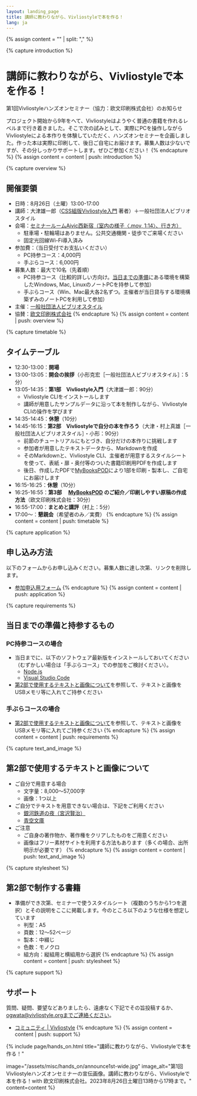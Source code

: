 ```yaml
---
layout: landing_page
title: 講師に教わりながら、Vivliostyleで本を作る！
lang: ja
---
```



{% assign content = "" | split: "," %}


{% capture introduction %}
# 講師に教わりながら、Vivliostyleで本を作る！
第1回Vivliostyleハンズオンセミナー（協力：欧文印刷株式会社）のお知らせ

プロジェクト開始から9年をへて、Vivliostyleはようやく普通の書籍を作れるレベルまで行き着きました。そこで次の試みとして、実際にPCを操作しながらVivliostyleによる本作りを体験していただく、ハンズオンセミナーを企画しました。作った本は実際に印刷して、後日ご自宅にお届けます。募集人数は少ないですが、その分しっかりサポートします。ぜひご参加ください！
{% endcapture %}
{% assign content = content | push: introduction %}


{% capture overview %}
## 開催要領
- 日時：8月26日（土曜）13:00-17:00
- 講師：大津雄一郎（[CSS組版Vivliostyle入門](https://libroworks.co.jp/?p=6956) 著者）＋一般社団法人ビブリオスタイル
- 会場：[セミナールームAivic西新宿](https://www.spacee.jp/listings/29169)[（室内の様子〈.mov, 1:14〉、](/assets/hands-on/IMG_9112.mov)[行き方）](https://docs.google.com/document/d/1-gNbLTaNF_T7g7oOHbMx-ad43qAhoFr2pQFCrgS583c/edit?usp=sharing)
    - 駐車場・駐輪場はありません。公共交通機関・徒歩でご来場ください
    - 固定光回線Wi-Fi導入済み
- 参加費：（当日受付でお支払いください）
	- PC持参コース：4,000円
	- 手ぶらコース：6,000円
- 募集人数：最大で10名（先着順）
	- PC持参コース（比較的詳しい方向け。[当日までの準備](#pc%E6%8C%81%E5%8F%82%E3%82%B3%E3%83%BC%E3%82%B9%E3%81%AE%E5%A0%B4%E5%90%88)にある環境を構築したWindows, Mac, LinuxのノートPCを持参して参加）
	- 手ぶらコース（Win、Mac最大各2名ずつ。主催者が当日貸与する環境構築ずみのノートPCを利用して参加）
- 主催：[一般社団法人ビブリオスタイル](https://vivliostyle.org/ja/)
- 協賛：[欧文印刷株式会社](https://obun.jp/)
{% endcapture %}
{% assign content = content | push: overview %}


{% capture timetable %}
## タイムテーブル
- 12:30-13:00：**開場**
- 13:00-13:05：**開会の挨拶**（小形克宏［一般社団法人ビブリオスタイル］：5分）
- 13:05-14:35：**第1部　Vivliostyle入門**（大津雄一郎：90分）
	- Vivliostyle CLIをインストールします
	- 講師が用意したサンプルデータに沿って本を制作しながら、Vivliostyle CLIの操作を学びます
- 14:35-14:45：**休憩**（10分）
- 14:45-16:15：**第2部　Vivliostyleで自分の本を作ろう**（大津・村上真雄［一般社団法人ビブリオスタイル］・小形：90分）
	- 前節のチュートリアルにもとづき、自分だけの本作りに挑戦します
	- 参加者が用意したテキストデータから、Markdownを作成
	- そのMarkdownと、Vivliostyle CLI、主催者が用意するスタイルシートを使って、表紙・扉・奥付等のついた書籍印刷用PDFを作成します
	- 後日、作成したPDFで[MyBooksPOD](https://pod.mybooks.jp/)により1部を印刷・製本し、ご自宅にお届けします
- 16:15-16:25：**休憩**（10分）
- 16:25-16:55：**第3部　 [MyBooksPOD](https://pod.mybooks.jp/) のご紹介／印刷しやすい原稿の作成方法**（欧文印刷株式会社：30分）
- 16:55-17:00：**まとめと講評**（村上：5分）
- 17:00〜：**懇親会**（希望者のみ／実費）
{% endcapture %}
{% assign content = content | push: timetable %}


{% capture application %}
## 申し込み方法
以下のフォームからお申し込みください。募集人数に達し次第、リンクを削除します。
- [参加申込用フォーム](https://docs.google.com/forms/d/e/1FAIpQLSeRjUmEK7TKCRBXve8Z0U8o4nTWwfiu5LHDpi4erBpQmiddBQ/viewform?usp=sf_link)
{% endcapture %}
{% assign content = content | push: application %}


{% capture requirements %}
## 当日までの準備と持参するもの
### PC持参コースの場合

- 当日までに、以下のソフトウェア最新版をインストールしておいてください（むずかしい場合は「手ぶらコース」での参加をご検討ください）。
	- [Node.js](https://nodejs.org/ja/download)
	- [Visual Studio Code](https://code.visualstudio.com/)
- [第2部で使用するテキストと画像について](#%E7%AC%AC2%E9%83%A8%E3%81%A7%E4%BD%BF%E7%94%A8%E3%81%99%E3%82%8B%E3%83%86%E3%82%AD%E3%82%B9%E3%83%88%E3%81%A8%E7%94%BB%E5%83%8F%E3%81%AB%E3%81%A4%E3%81%84%E3%81%A6)を参照して、テキストと画像をUSBメモリ等に入れてご持参ください

### 手ぶらコースの場合

- [第2部で使用するテキストと画像について](#%E7%AC%AC2%E9%83%A8%E3%81%A7%E4%BD%BF%E7%94%A8%E3%81%99%E3%82%8B%E3%83%86%E3%82%AD%E3%82%B9%E3%83%88%E3%81%A8%E7%94%BB%E5%83%8F%E3%81%AB%E3%81%A4%E3%81%84%E3%81%A6)を参照して、テキストと画像をUSBメモリ等に入れてご持参ください
{% endcapture %}
{% assign content = content | push: requirements %}


{% capture text_and_image %}
## 第2部で使用するテキストと画像について
- ご自分で用意する場合
	- 文字量：8,000〜57,000字
	- 画像：1つ以上
- ご自分でテキストを用意できない場合は、下記をご利用ください
	- [銀河鉄道の夜（宮沢賢治）](https://www.aozora.gr.jp/cards/000081/files/456_15050.html)
	- [青空文庫](https://www.aozora.gr.jp/)
- ご注意
	- ご自身の著作物か、著作権をクリアしたものをご用意ください
	- 画像はフリー素材サイトを利用する方法もあります（多くの場合、出所明示が必要です）
{% endcapture %}
{% assign content = content | push: text_and_image %}


{% capture stylesheet %}
## 第2部で制作する書籍

- 準備ができ次第、セミナーで使うスタイルシート（複数のうちから1つを選択）とその説明をここに掲載します。今のところ以下のような仕様を想定しています
	- 判型：A5
	- 頁数：12〜52ページ
	- 製本：中綴じ
	- 色数：モノクロ
	- 組方向：縦組用と横組用から選択
{% endcapture %}
{% assign content = content | push: stylesheet %}


{% capture support %}
## サポート
質問、疑問、要望などありましたら、遠慮なく下記でその旨投稿するか、ogwata@vivliostyle.orgまでご連絡ください。
- [コミュニティ \| Vivliostyle](https://vivliostyle.org/ja/community/)
{% endcapture %}
{% assign content = content | push: support %}


{% include page/hands_on.html
  title="講師に教わりながら、Vivliostyleで本を作る！"

  image="/assets/misc/hands_on/announce1st-wide.jpg"
  image_alt="第1回Vivliostyleハンズオンセミナーの宣伝画像。講師に教わりながら、Vivliostyleで本を作る！with 欧文印刷株式会社。2023年8月26日土曜日13時から17時まで。"
  content=content
%}
